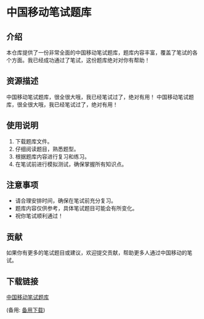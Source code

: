 # 中国移动笔试题库

## 介绍

本仓库提供了一份非常全面的中国移动笔试题库，题库内容丰富，覆盖了笔试的各个方面。我已经成功通过了笔试，这份题库绝对对你有帮助！

## 资源描述

中国移动笔试题库，很全很大哦，我已经笔试过了，绝对有用！ 中国移动笔试题库，很全很大哦，我已经笔试过了，绝对有用！

## 使用说明

1. 下载题库文件。
2. 仔细阅读题目，熟悉题型。
3. 根据题库内容进行复习和练习。
4. 在笔试前进行模拟测试，确保掌握所有知识点。

## 注意事项

- 请合理安排时间，确保在笔试前充分复习。
- 题库内容仅供参考，具体笔试题目可能会有所变化。
- 祝你笔试顺利通过！

## 贡献

如果你有更多的笔试题目或建议，欢迎提交贡献，帮助更多人通过中国移动的笔试。

## 下载链接
[中国移动笔试题库](https://pan.quark.cn/s/1466118171a7) 

(备用: [备用下载](https://pan.baidu.com/s/1GwOoq8URQAOj4RzB9ouzbg?pwd=1234))
